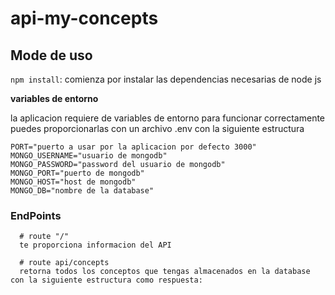 # api-my-concepts


## Mode de uso
```npm install```: comienza por instalar las dependencias necesarias de node js

**variables de entorno**

la aplicacion requiere de variables de entorno para funcionar correctamente puedes proporcionarlas con un archivo .env con la siguiente estructura
```
PORT="puerto a usar por la aplicacion por defecto 3000"
MONGO_USERNAME="usuario de mongodb"
MONGO_PASSWORD="password del usuario de mongodb"
MONGO_PORT="puerto de mongodb"
MONGO_HOST="host de mongodb"
MONGO_DB="nombre de la database"
```

### EndPoints

```
  # route "/"
  te proporciona informacion del API
```
```
  # route api/concepts
  retorna todos los conceptos que tengas almacenados en la database con la siguiente estructura como respuesta:

```